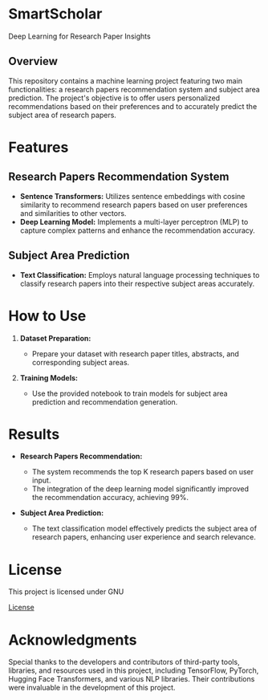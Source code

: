 # SmartScholar
Deep Learning for Research Paper Insights

## Overview
This repository contains a machine learning project featuring two main functionalities: a research papers recommendation system and subject area prediction. The project's objective is to offer users personalized recommendations based on their preferences and to accurately predict the subject area of research papers.

# Features

## Research Papers Recommendation System
- **Sentence Transformers:** Utilizes sentence embeddings with cosine similarity to recommend research papers based on user preferences and similarities to other vectors.
- **Deep Learning Model:** Implements a multi-layer perceptron (MLP) to capture complex patterns and enhance the recommendation accuracy.

## Subject Area Prediction
- **Text Classification:** Employs natural language processing techniques to classify research papers into their respective subject areas accurately.

# How to Use

1. **Dataset Preparation:**
   - Prepare your dataset with research paper titles, abstracts, and corresponding subject areas.

2. **Training Models:**
   - Use the provided notebook to train models for subject area prediction and recommendation generation.

# Results

- **Research Papers Recommendation:**
  - The system recommends the top K research papers based on user input.
  - The integration of the deep learning model significantly improved the recommendation accuracy, achieving 99%.

- **Subject Area Prediction:**
  - The text classification model effectively predicts the subject area of research papers, enhancing user experience and search relevance.

# License

This project is licensed under GNU 

[License](LICENSE)

# Acknowledgments

Special thanks to the developers and contributors of third-party tools, libraries, and resources used in this project, including TensorFlow, PyTorch, Hugging Face Transformers, and various NLP libraries. Their contributions were invaluable in the development of this project.
